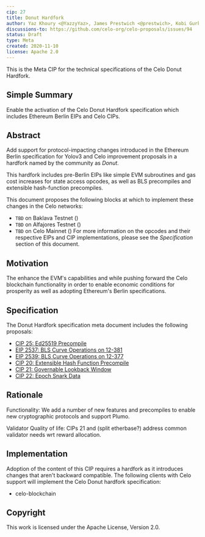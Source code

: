 ```yaml
---
cip: 27
title: Donut Hardfork 
author: Yaz Khoury <@YazzyYaz>, James Prestwich <@prestwich>, Kobi Gurkan <@kobigurk>
discussions-to: https://github.com/celo-org/celo-proposals/issues/94 
status: Draft
type: Meta 
created: 2020-11-10
license: Apache 2.0
---
```


This is the Meta CIP for the technical specifications of the Celo Donut Hardfork.

## Simple Summary

Enable the activation of the Celo Donut Hardfork specification which includes Ethereum Berlin EIPs and Celo CIPs.

## Abstract

Add support for protocol-impacting changes introduced in the Ethereum Berlin specification for Yolov3 and Celo improvement proposals in a hardfork
named by the community as _Donut_.

This hardfork includes pre-Berlin EIPs like simple EVM subroutines and gas cost increases for state access opcodes, as well as BLS precompiles and extensible hash-function precompiles.

This document proposes the following blocks at which to implement these changes in the Celo networks:
- `TBD` on Baklava Testnet ()
- `TBD` on Alfajores Testnet ()
- `TBD` on Celo Mainnet ()
For more information on the opcodes and their respective EIPs and CIP implementations, please see the _Specification_
section of this document.

## Motivation

The enhance the EVM's capabilities and while pushing forward the Celo blockchain functionality in order to enable economic conditions for prosperity as well as adopting Ethereum's Berlin specifications.

## Specification

The Donut Hardfork specification meta document includes the following proposals:
* [CIP 25: Ed25519 Precompile](https://github.com/celo-org/celo-proposals/blob/master/CIPs/cip-0025.md)
* [EIP 2537: BLS Curve Operations on 12-381](https://eips.ethereum.org/EIPS/eip-2537)
* [EIP 2539: BLS Curve Operations on 12-377](https://eips.ethereum.org/EIPS/eip-2539)
* [CIP 20: Extensible Hash Function Precompile](https://github.com/celo-org/celo-proposals/pull/44)
* [CIP 21: Governable Lookback Window](https://github.com/celo-org/celo-proposals/pull/48)
* [CIP 22: Epoch Snark Data](https://github.com/celo-org/celo-proposals/pull/67/files#diff-57a5e04aa05b40794aa8beb293d2b68c967dab4d7f625546baec17a8e5bb568b)

## Rationale

Functionality: We add a number of new features and precompiles to enable new cryptographic protocols and support Plumo.

Validator Quality of life: CIPs 21 and (split etherbase?) address common validator needs wrt reward allocation.

## Implementation

Adoption of the content of this CIP requires a hardfork as it introduces changes that aren't backward compatible. The following clients with Celo support will implement the Celo Donut hardfork specification:
- celo-blockchain

## Copyright

This work is licensed under the Apache License, Version 2.0.
